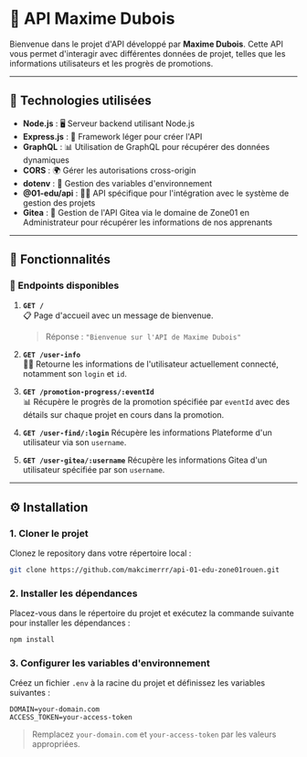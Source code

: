 # 🚀 API Maxime Dubois

Bienvenue dans le projet d'API développé par **Maxime Dubois**. Cette API vous permet d'interagir avec différentes données de projet, telles que les informations utilisateurs et les progrès de promotions.

---

## 🔧 Technologies utilisées

- **Node.js** : 🖥 Serveur backend utilisant Node.js
- **Express.js** : 🚂 Framework léger pour créer l'API
- **GraphQL** : 📊 Utilisation de GraphQL pour récupérer des données dynamiques
- **CORS** : 🌍 Gérer les autorisations cross-origin
- **dotenv** : 🌱 Gestion des variables d'environnement
- **@01-edu/api** : 🧑‍💻 API spécifique pour l'intégration avec le système de gestion des projets
- **Gitea** : 🔧 Gestion de l'API Gitea via le domaine de Zone01 en Administrateur pour récupérer les informations de nos apprenants

---

## 🌟 Fonctionnalités

### 📜 Endpoints disponibles

1. **`GET /`**  
   📋 Page d'accueil avec un message de bienvenue.
   
   > Réponse : `"Bienvenue sur l'API de Maxime Dubois"`

2. **`GET /user-info`**  
   🧑‍💼 Retourne les informations de l'utilisateur actuellement connecté, notamment son `login` et `id`.

3. **`GET /promotion-progress/:eventId`**  
   📊 Récupère le progrès de la promotion spécifiée par `eventId` avec des détails sur chaque projet en cours dans la promotion.

4. **`GET /user-find/:login`**
   Récupère les informations Plateforme d'un utilisateur via son `username`.

5. **`GET /user-gitea/:username`**
   Récupère les informations Gitea d'un utilisateur spécifiée par son `username`.

---

## ⚙️ Installation

### 1. Cloner le projet
Clonez le repository dans votre répertoire local :

```bash
git clone https://github.com/makcimerrr/api-01-edu-zone01rouen.git
```

### 2. Installer les dépendances

Placez-vous dans le répertoire du projet et exécutez la commande suivante pour installer les dépendances :

```bash
npm install
```

### 3. Configurer les variables d'environnement

Créez un fichier `.env` à la racine du projet et définissez les variables suivantes :

```
DOMAIN=your-domain.com
ACCESS_TOKEN=your-access-token
```

> Remplacez `your-domain.com` et `your-access-token` par les valeurs appropriées.
